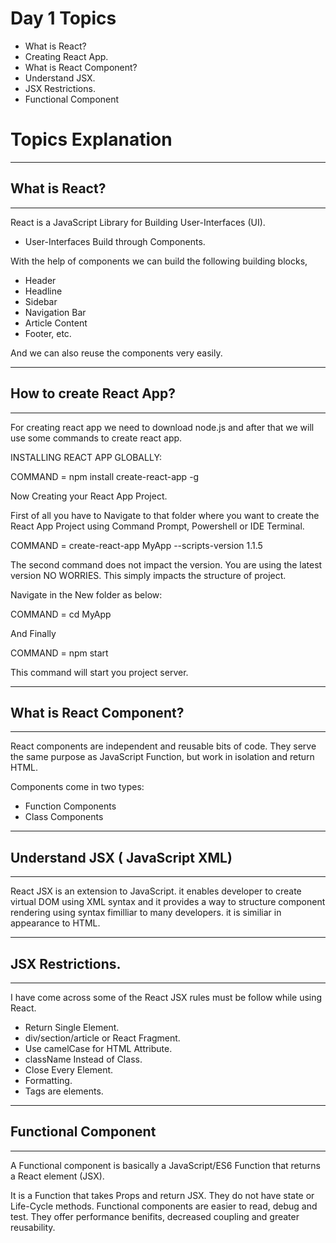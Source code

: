 <!-- Day 1 -->

# Day 1 Topics

- What is React?
- Creating React App.
- What is React Component?
- Understand JSX.
- JSX Restrictions.
- Functional Component

# Topics Explanation

<hr>

## What is React?

<hr>

React is a JavaScript Library for Building User-Interfaces (UI).
- User-Interfaces Build through Components.

With the help of components we can build the following building blocks,
- Header
- Headline
- Sidebar
- Navigation Bar
- Article Content
- Footer, etc.

And we can also reuse the components very easily.

<hr>

## How to create React App?

<hr>

For creating react app we need to download node.js and after that we will use some commands to create react app.

INSTALLING REACT APP GLOBALLY:

COMMAND = npm install create-react-app -g

Now Creating your React App Project.

First of all you have to Navigate to that folder where you want to create the React App Project using Command Prompt, Powershell or IDE Terminal.

COMMAND = create-react-app MyApp --scripts-version 1.1.5

The second command does not impact the version. You are using the latest version NO WORRIES. This simply impacts the structure of project.

Navigate in the New folder as below:

COMMAND = cd MyApp 

And Finally

COMMAND = npm start

This command will start you project server.

<hr>

## What is React Component?

<hr>

React components are independent and reusable bits of code. They serve the same purpose as JavaScript Function, but work in isolation and return HTML.

Components come in two types:

- Function Components
- Class Components

<hr>

## Understand JSX ( JavaScript XML)

<hr>

React JSX is an extension to JavaScript. it enables developer to create virtual DOM using XML syntax and it provides a way to structure component rendering using syntax fimilliar to many developers. it is similiar in appearance to HTML.

<hr>

## JSX Restrictions.

<hr>

I have come across some of the React JSX rules must be follow while using React.


- Return Single Element.
- div/section/article or React Fragment.
- Use camelCase for HTML Attribute.
- className Instead of Class.
- Close Every Element.
- Formatting.
- Tags are elements.


<hr>

## Functional Component

<hr>


A Functional component is basically a JavaScript/ES6 Function that returns a React element (JSX).

It is a Function that takes Props and return JSX. They do not have state or Life-Cycle methods. Functional components are easier to read, debug and test. They offer performance benifits, decreased coupling and greater reusability.
